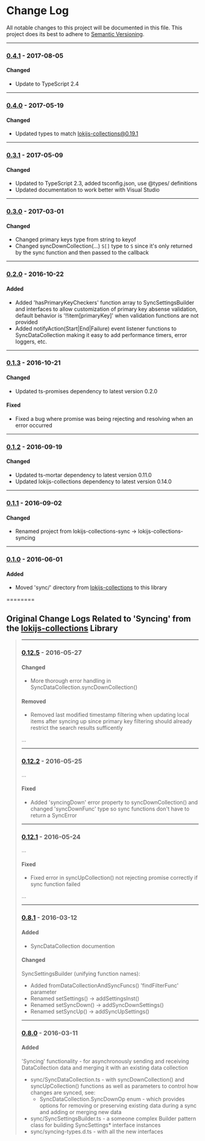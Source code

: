 ﻿# Change Log
All notable changes to this project will be documented in this file.
This project does its best to adhere to [Semantic Versioning](http://semver.org/).


--------
### [0.4.1](N/A) - 2017-08-05
#### Changed
* Update to TypeScript 2.4


--------
### [0.4.0](https://github.com/TeamworkGuy2/lokijs-collections-syncing/commit/85b3decd27b0febf8a08a0ab6c376411c3a97eb4) - 2017-05-19
#### Changed
* Updated types to match lokijs-collections@0.19.1


--------
### [0.3.1](https://github.com/TeamworkGuy2/lokijs-collections-syncing/commit/da47005500dca7b73d28c109ffc6336104002962) - 2017-05-09
#### Changed
* Updated to TypeScript 2.3, added tsconfig.json, use @types/ definitions
* Updated documentation to work better with Visual Studio


--------
### [0.3.0](https://github.com/TeamworkGuy2/lokijs-collections-syncing/commit/bbbc22797eaf4663cbc0c9b5105a8a5e8fe06e15) - 2017-03-01
#### Changed
* Changed primary keys type from string to keyof
* Changed syncDownCollection(...) `S[]` type to `S` since it's only returned by the sync function and then passed to the callback


--------
### [0.2.0](https://github.com/TeamworkGuy2/lokijs-collections-syncing/commit/c679e2a9d32e2bb848bd3ce879c241fe9a487e77) - 2016-10-22
#### Added
* Added 'hasPrimaryKeyCheckers' function array to SyncSettingsBuilder and interfaces to allow customization of primary key absense validation, default behavior is '!!item[primaryKey]' when validation functions are not provided
* Added notifyAction(Start|End|Failure) event listener functions to SyncDataCollection making it easy to add performance timers, error loggers, etc.


--------
### [0.1.3](https://github.com/TeamworkGuy2/lokijs-collections-syncing/commit/de86ccaf95682361ff21759eadb39cb2c24c512e) - 2016-10-21
#### Changed
* Updated ts-promises dependency to latest version 0.2.0

#### Fixed
* Fixed a bug where promise was being rejecting and resolving when an error occurred


--------
### [0.1.2](https://github.com/TeamworkGuy2/lokijs-collections-syncing/commit/62275392a12e8b1251930c98d021730955d8a675) - 2016-09-19
#### Changed
* Updated ts-mortar dependency to latest version 0.11.0
* Updated lokijs-collections dependency to latest version 0.14.0


--------
### [0.1.1](https://github.com/TeamworkGuy2/lokijs-collections-syncing/commit/879bf2b2e37f3c25671c19302a37722fff231dd1) - 2016-09-02
#### Changed
* Renamed project from lokijs-collections-sync -> lokijs-collections-syncing


--------
### [0.1.0](https://github.com/TeamworkGuy2/lokijs-collections-syncing/commit/fb777d373a2079e995255a06cfdca8082f8a7389) - 2016-06-01
#### Added
* Moved 'sync/' directory from [lokijs-collections](https://github.com/TeamworkGuy2/lokijs-collections) to this library


========
## Original Change Logs Related to 'Syncing' from the [lokijs-collections](https://github.com/TeamworkGuy2/lokijs-collections) Library

> --------
> ### [0.12.5](https://github.com/TeamworkGuy2/lokijs-collections/commit/067fe49f6093a8738178da4ba271884aa701d4c3) - 2016-05-27
> #### Changed
> * More thorough error handling in SyncDataCollection.syncDownCollection()
> 
> #### Removed
> * Removed last modified timestamp filtering when updating local items after syncing up since primary key filtering should already restrict the search results sufficently
> 
> ...
> 
> --------
> ### [0.12.2](https://github.com/TeamworkGuy2/lokijs-collections/commit/03c4bb6bb3c9f517d1d97fd0a21750735564bcca) - 2016-05-25
> ...
> #### Fixed
> * Added 'syncingDown' error property to syncDownCollection() and changed 'syncDownFunc' type so sync functions don't have to return a SyncError
> 
> 
> --------
> ### [0.12.1](https://github.com/TeamworkGuy2/lokijs-collections/commit/898017578049040d57c28e22ce3b48ed270a3a43) - 2016-05-24
> ...
> #### Fixed
> * Fixed error in syncUpCollection() not rejecting promise correctly if sync function failed
> 
> ...
> 
> --------
> ### [0.8.1](https://github.com/TeamworkGuy2/lokijs-collections/commit/15f9c319ad19b138a45d30b720370c6c84210fba) - 2016-03-12
> #### Added
> * SyncDataCollection documention
> 
> #### Changed
> SyncSettingsBuilder (unifying function names):
> * Added fromDataCollectionAndSyncFuncs() 'findFilterFunc' parameter
> * Renamed setSettings() -> addSettingsInst()
> * Renamed setSyncDown() -> addSyncDownSettings()
> * Renamed setSyncUp() -> addSyncUpSettings()
> 
> 
> --------
> ### [0.8.0](https://github.com/TeamworkGuy2/lokijs-collections/commit/0e11c4e51b1af04ed8bd3bc84fd0abb4e2f418a4) - 2016-03-11
> #### Added
> 'Syncing' functionality - for asynchronously sending and receiving DataCollection data and merging it with an existing data collection
> * sync/SyncDataCollection.ts - with syncDownCollection() and syncUpCollection() functions as well as parameters to control how changes are synced, see:
>   * SyncDataCollection.SyncDownOp enum - which provides options for removing or preserving existing data during a sync and adding or merging new data
> * sync/SyncSettingsBuilder.ts - a someone complex Builder pattern class for building SyncSettings* interface instances
> * sync/syncing-types.d.ts - with all the new interfaces
